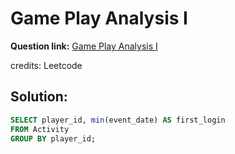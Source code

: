 # Game Play Analysis I

**Question link:** [Game Play Analysis I](https://leetcode.com/problems/game-play-analysis-i/description/)

credits: Leetcode

## Solution:
```sql
SELECT player_id, min(event_date) AS first_login
FROM Activity
GROUP BY player_id;
```